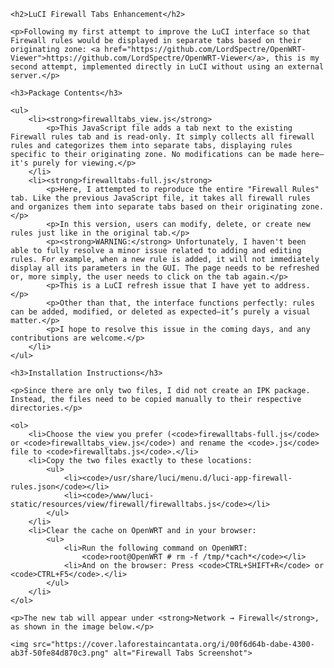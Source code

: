 <!DOCTYPE html>
<html lang="en">
<head>
    <meta charset="UTF-8">
    <meta name="viewport" content="width=device-width, initial-scale=1.0">
    <title>LuCI Firewall Tabs</title>
</head>
<body>

    <h2>LuCI Firewall Tabs Enhancement</h2>

    <p>Following my first attempt to improve the LuCI interface so that Firewall rules would be displayed in separate tabs based on their originating zone: <a href="https://github.com/LordSpectre/OpenWRT-Viewer">https://github.com/LordSpectre/OpenWRT-Viewer</a>, this is my second attempt, implemented directly in LuCI without using an external server.</p>

    <h3>Package Contents</h3>

    <ul>
        <li><strong>firewalltabs_view.js</strong>  
            <p>This JavaScript file adds a tab next to the existing Firewall rules tab and is read-only. It simply collects all firewall rules and categorizes them into separate tabs, displaying rules specific to their originating zone. No modifications can be made here—it's purely for viewing.</p>
        </li>
        <li><strong>firewalltabs-full.js</strong>  
            <p>Here, I attempted to reproduce the entire "Firewall Rules" tab. Like the previous JavaScript file, it takes all firewall rules and organizes them into separate tabs based on their originating zone.</p>
            <p>In this version, users can modify, delete, or create new rules just like in the original tab.</p>
            <p><strong>WARNING:</strong> Unfortunately, I haven't been able to fully resolve a minor issue related to adding and editing rules. For example, when a new rule is added, it will not immediately display all its parameters in the GUI. The page needs to be refreshed or, more simply, the user needs to click on the tab again.</p>
            <p>This is a LuCI refresh issue that I have yet to address.</p>
            <p>Other than that, the interface functions perfectly: rules can be added, modified, or deleted as expected—it’s purely a visual matter.</p>
            <p>I hope to resolve this issue in the coming days, and any contributions are welcome.</p>
        </li>
    </ul>

    <h3>Installation Instructions</h3>

    <p>Since there are only two files, I did not create an IPK package. Instead, the files need to be copied manually to their respective directories.</p>

    <ol>
        <li>Choose the view you prefer (<code>firewalltabs-full.js</code> or <code>firewalltabs_view.js</code>) and rename the <code>.js</code> file to <code>firewalltabs.js</code>.</li>
        <li>Copy the two files exactly to these locations:  
            <ul>
                <li><code>/usr/share/luci/menu.d/luci-app-firewall-rules.json</code></li>
                <li><code>/www/luci-static/resources/view/firewall/firewalltabs.js</code></li>
            </ul>
        </li>
        <li>Clear the cache on OpenWRT and in your browser:
            <ul>
                <li>Run the following command on OpenWRT:  
                    <code>root@OpenWRT # rm -f /tmp/*cach*</code></li>
                <li>And on the browser: Press <code>CTRL+SHIFT+R</code> or <code>CTRL+F5</code>.</li>
            </ul>
        </li>
    </ol>

    <p>The new tab will appear under <strong>Network → Firewall</strong>, as shown in the image below.</p>

    <img src="https://cover.laforestaincantata.org/i/00f6d64b-dabe-4300-ab3f-50fe84d870c3.png" alt="Firewall Tabs Screenshot">

</body>
</html>
